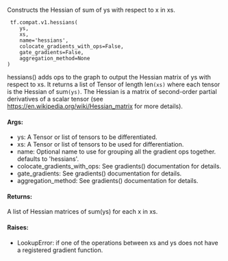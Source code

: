 Constructs the Hessian of sum of ys with respect to x in xs.

```
 tf.compat.v1.hessians(
    ys,
    xs,
    name='hessians',
    colocate_gradients_with_ops=False,
    gate_gradients=False,
    aggregation_method=None
)
```
hessians() adds ops to the graph to output the Hessian matrix of ys with respect to xs. It returns a list of Tensor of length len`(xs)` where each tensor is the Hessian of sum`(ys)`.
The Hessian is a matrix of second-order partial derivatives of a scalar tensor (see https://en.wikipedia.org/wiki/Hessian_matrix for more details).
#### Args:
- ys: A Tensor or list of tensors to be differentiated.
- xs: A Tensor or list of tensors to be used for differentiation.
- name: Optional name to use for grouping all the gradient ops together. defaults to 'hessians'.
- colocate_gradients_with_ops: See gradients() documentation for details.
- gate_gradients: See gradients() documentation for details.
- aggregation_method: See gradients() documentation for details.
#### Returns:
A list of Hessian matrices of sum(ys) for each x in xs.
#### Raises:
- LookupError: if one of the operations between xs and ys does not have a registered gradient function.
